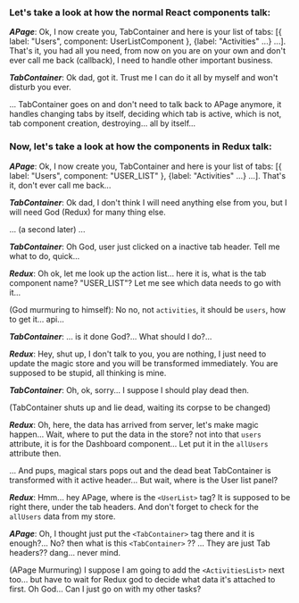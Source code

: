 ### Let's take a look at how the normal React components talk:

***APage***: Ok, I now create you, TabContainer and here is your list of tabs: [{ label: "Users", component: UserListComponent }, {label: "Activities" ...} ...]. That's it, you had all you need, from now on you are on your own and don't ever call me back (callback), I need to handle other important business.

***TabContainer***: Ok dad, got it. Trust me I can do it all by myself and won't disturb you ever.

... TabContainer goes on and don't need to talk back to APage anymore, it handles changing tabs by itself, deciding which tab is active, which is not, tab component creation, destroying... all by itself...

### Now, let's take a look at how the components in Redux talk:

***APage***: Ok, I now create you, TabContainer and here is your list of tabs: [{ label: "Users", component: "USER_LIST" }, {label: "Activities" ...} ...]. That's it, don't ever call me back...

***TabContainer***: Ok dad, I don't think I will need anything else from you, but I will need God (Redux) for many thing else.

... (a second later) ...

***TabContainer***: Oh God, user just clicked on a inactive tab header. Tell me what to do, quick...

***Redux***: Oh ok, let me look up the action list... here it is, what is the tab component name? "USER_LIST"? Let me see which data needs to go with it... 

(God murmuring to himself): No no, not `activities`, it should be `users`, how to get it... api...

***TabContainer***: ... is it done God?... What should I do?...

***Redux***: Hey, shut up, I don't talk to you, you are nothing, I just need to update the magic store and you will be transformed immediately. You are supposed to be stupid, all thinking is mine.

***TabContainer***: Oh, ok, sorry... I suppose I should play dead then.

(TabContainer shuts up and lie dead, waiting its corpse to be changed)

***Redux***: Oh, here, the data has arrived from server, let's make magic happen... Wait, where to put the data in the store? not into that `users` attribute, it is for the Dashboard component... Let put it in the `allUsers` attribute then.

... And pups, magical stars pops out and the dead beat TabContainer is transformed with it active header... But wait, where is the User list panel?

***Redux***: Hmm... hey APage, where is the `<UserList>` tag? It is supposed to be right there, under the tab headers. And don't forget to check for the `allUsers` data from my store.

***APage***: Oh, I thought just put the `<TabContainer>` tag there and it is enough?... No? then what is this `<TabContainer>` ?? ... They are just Tab headers?? dang... never mind. 

(APage Murmuring) I suppose I am going to add the `<ActivitiesList>` next too... but have to wait for Redux god to decide what data it's attached to first. Oh God... Can I just go on with my other tasks?

